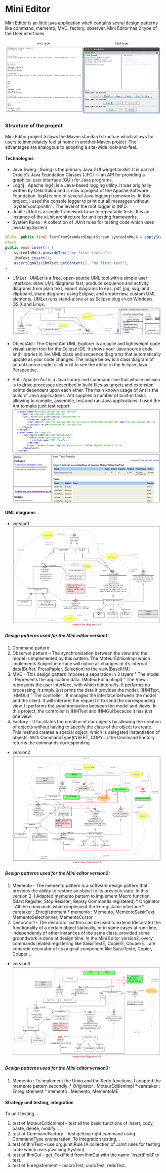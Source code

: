 
Mini Editor
===========================
Mini Editor is an little java application witch contains sevral design patterns like command, memento, MVC, factory, observer.
Mini Editor has 2 type of the User interfaces 

![Screenshot](UITypes.png)
### Structure of the project
Mini Editor project follows the Maven standard structure which allows for users to immediately feel at home in another Maven project.  The advantages are analogous to adopting a site-wide look-and-feel.

#### Technologies
 - Java Swing : Swing is the primary Java GUI widget toolkit. It is part of Oracle's Java Foundation Classes (JFC) — an API for providing a graphical user interface (GUI) for Java programs.
 - Log4j : Apache log4j is a Java-based logging utility. It was originally written by Ceki Gülcü and is now a project of the Apache Software Foundation. log4j is one of several Java logging frameworks.
In this project, I used the console logger to print out all messages without ‘System.out.println’ . The level of the root logger is INFO.
 - Junit : JUnit is a simple framework to write repeatable tests. It is an instance of the xUnit architecture for unit testing frameworks.
  - System Rules : A collection of JUnit rules for testing code which uses java.lang.System
```java
@Rule  public final TextFromStandardInputStream systemInMock = emptyStandardInputStream();
@Test
public void insert() {
    systemInMock.provideText("my first text\n");
    ihmText.insert();
    assertEquals(ihmText.getContent(), "my first text");
}
```
 - UMLet : UMLet is a free, open-source UML tool with a simple user interface: draw UML diagrams fast, produce sequence and activity diagrams from plain text, export diagrams to eps, pdf, jpg, svg, and clipboard, share diagrams using Eclipse, and create new, custom UML elements. UMLet runs stand-alone or as Eclipse plug-in on Windows, OS X and Linux.
![Screenshot](Umlet.png)

- ObjectAid : The ObjectAid UML Explorer is an agile and lightweight code visualization tool for the Eclipse IDE. It shows your Java source code and libraries in live UML class and sequence diagrams that automatically update as your code changes. The image below is a class diagram of actual source code; click on it to see the editor in the Eclipse Java Perspective.
- Ant : Apache Ant is a Java library and command-line tool whose mission is to drive processes described in build files as targets and extension points dependent upon each other. The main known usage of Ant is the build of Java applications. Ant supplies a number of built-in tasks allowing to compile, assemble, test and run Java applications. 
I used the Ant to make junit test report.
![Screenshot](JunitAnt.png)
![Screenshot](JunitReport.png)

#### UML diagrams
* version1
![Screenshot](CD1.png)

##### Design patterns used for the Mini editor version1:

   1. Command pattern
   2. Observer pattern – The synchronization between the view and the model is implemented by this pattern. The MoteurEditionImpl which implements Subject interface will notice all changes of it’s internal data(Buffer, PressPapier, Selection) to the view(BaseIHM)
   3. MVC - This design pattern imposes a separation in 3 layers
    ° The model : Represents the application data. (MoteurEditionImpl)
    ° The View : represents the user interface, with which it interacts. It performs no processing, it simply just prints the data it provides the model. (IHMText, IHMGui)
    ° The controller : It manages the interface between the model and the client. It will interpret the request it to send the corresponding view. It performs the synchronization between the model and views. In this project, the controller is IHMText and IHMGui because it has just one view.
   4. Factory - It facilitates the creation of our objects by allowing the creation of objects without having to specify the class of the object to create. This method creates a special object, which is delegated instantiation of objects.  With CommandType(INSERT, COPY...) the Command Factory returns the commands corresponding

* version2
![Screenshot](CD2.png)

##### Design patterns used for the Mini editor version2:

1. Memento - The memento pattern is a software design pattern that provides the ability to restore an object to its previous state. In this version 2, I Adapted memento pattern to implement Macro function. (Start Register, Stop Resister, Replay Commands registered)
    ° Originator : All the commands which implement the Enregistable interface
    ° carataker : Enregistrement 
    ° memento : Memento, MementoSaisirText, MementoSelectionner, MementoCursor
2. Decorator1 - The decorator pattern can be used to extend (decorate) the functionality of a certain object statically, or in some cases at run-time, independently of other instances of the same class, provided some groundwork is done at design time. In the Mini Editor version2, every commands related registering like SaisirTextE, CopierE, CouperE... are concrete decorator of its original component like SaisirTexte, Copier, Couper...

* version3
![Screenshot](CD3.png)

##### Design patterns used for the Mini editor version3:

1. Memento : To implement the Undo and the Redo functions, I adapted the memento pattern secondly.
    ° Originator : MoteurEditionImpl
    ° carataker : Enregistrement 
    ° memento : Memento, MementoME


#### Strategy unit testing, integration
To unit testing...

1. test of MoteurEditionImpl – test all the basic functions of insert, copy, paste, delete, modify...
2. test of CommandFactory – test getting right command using CommandType enumaration.
To Integration testing...
3. test of IhmText – use org.junit.Rule (A collection of JUnit rules for testing code which uses java.lang.System).
4. test of IhmGui –  get jTextField from ihmGui with the name ‘insertField’ to test.
5. test of Enregistrement – macroTest, undoTest, redoTest
